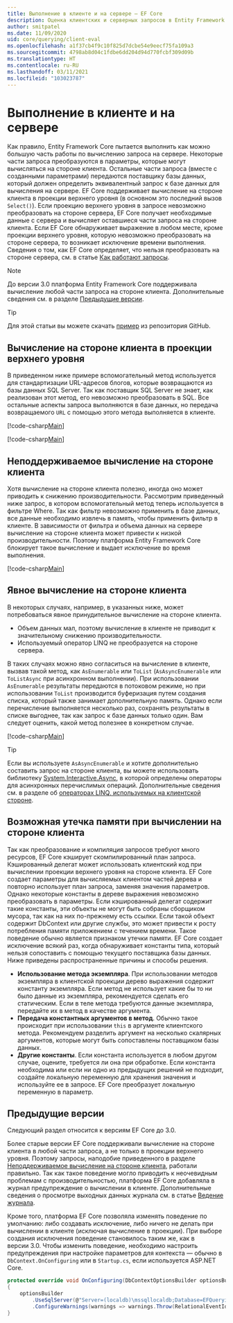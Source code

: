 ```yaml
---
title: Выполнение в клиенте и на сервере — EF Core
description: Оценка клиентских и серверных запросов в Entity Framework Core
author: smitpatel
ms.date: 11/09/2020
uid: core/querying/client-eval
ms.openlocfilehash: a1f37cb4f9c10f825d7dcbe54e9eecf75fa109a3
ms.sourcegitcommit: 4798ab8d04c1fdbe6dd204d94d770fcbf309d09b
ms.translationtype: HT
ms.contentlocale: ru-RU
ms.lasthandoff: 03/11/2021
ms.locfileid: "103023787"
---
```

# <a name="client-vs-server-evaluation"></a>Выполнение в клиенте и на сервере

Как правило, Entity Framework Core пытается выполнить как можно большую часть работы по вычислению запроса на сервере. Некоторые части запроса преобразуются в параметры, которые могут вычисляться на стороне клиента. Остальные части запроса (вместе с созданными параметрами) передаются поставщику базы данных, который должен определить эквивалентный запрос к базе данных для вычисления на сервере. EF Core поддерживает вычисление на стороне клиента в проекции верхнего уровня (в основном это последний вызов `Select()`). Если проекцию верхнего уровня в запросе невозможно преобразовать на стороне сервера, EF Core получает необходимые данные с сервера и вычисляет оставшиеся части запроса на стороне клиента. Если EF Core обнаруживает выражение в любом месте, кроме проекции верхнего уровня, которую невозможно преобразовать на стороне сервера, то возникает исключение времени выполнения. Сведения о том, как EF Core определяет, что нельзя преобразовать на стороне сервера, см. в статье [Как работают запросы](xref:core/querying/how-query-works).

> [!NOTE]
> До версии 3.0 платформа Entity Framework Core поддерживала вычисление любой части запроса на стороне клиента. Дополнительные сведения см. в разделе [Предыдущие версии](#previous-versions).

> [!TIP]
> Для этой статьи вы можете скачать [пример](https://github.com/dotnet/EntityFramework.Docs/tree/main/samples/core/Querying/ClientEvaluation) из репозитория GitHub.

## <a name="client-evaluation-in-the-top-level-projection"></a>Вычисление на стороне клиента в проекции верхнего уровня

В приведенном ниже примере вспомогательный метод используется для стандартизации URL-адресов блогов, которые возвращаются из базы данных SQL Server. Так как поставщик SQL Server не знает, как реализован этот метод, его невозможно преобразовать в SQL. Все остальные аспекты запроса выполняются в базе данных, но передача возвращаемого `URL` с помощью этого метода выполняется в клиенте.

[!code-csharp[Main](../../../samples/core/Querying/ClientEvaluation/Program.cs#ClientProjection)]

[!code-csharp[Main](../../../samples/core/Querying/ClientEvaluation/Program.cs#ClientMethod)]

## <a name="unsupported-client-evaluation"></a>Неподдерживаемое вычисление на стороне клиента

Хотя вычисление на стороне клиента полезно, иногда оно может приводить к снижению производительности. Рассмотрим приведенный ниже запрос, в котором вспомогательный метод теперь используется в фильтре Where. Так как фильтр невозможно применить в базе данных, все данные необходимо извлечь в память, чтобы применить фильтр в клиенте. В зависимости от фильтра и объема данных на сервере вычисление на стороне клиента может привести к низкой производительности. Поэтому платформа Entity Framework Core блокирует такое вычисление и выдает исключение во время выполнения.

[!code-csharp[Main](../../../samples/core/Querying/ClientEvaluation/Program.cs#ClientWhere)]

## <a name="explicit-client-evaluation"></a>Явное вычисление на стороне клиента

В некоторых случаях, например, в указанных ниже, может потребоваться явное принудительное вычисление на стороне клиента.

- Объем данных мал, поэтому вычисление в клиенте не приводит к значительному снижению производительности.
- Используемый оператор LINQ не преобразуется на стороне сервера.

В таких случаях можно явно согласиться на вычисление в клиенте, вызвав такой метод, как `AsEnumerable` или `ToList` (`AsAsyncEnumerable` или `ToListAsync` при асинхронном выполнении). При использовании `AsEnumerable` результаты передаются в потоковом режиме, но при использовании `ToList` производится буферизация путем создания списка, который также занимает дополнительную память. Однако если перечисление выполняется несколько раз, сохранять результаты в списке выгоднее, так как запрос к базе данных только один. Вам следует оценить, какой метод полезнее в конкретном случае.

[!code-csharp[Main](../../../samples/core/Querying/ClientEvaluation/Program.cs#ExplicitClientEvaluation)]

> [!TIP]
> Если вы используете `AsAsyncEnumerable` и хотите дополнительно составить запрос на стороне клиента, вы можете использовать библиотеку [System.Interactive.Async](https://www.nuget.org/packages/System.Interactive.Async/), в которой определены операторы для асинхронных перечислимых операций. Дополнительные сведения см. в разделе об [операторах LINQ, используемых на клиентской стороне](xref:core/miscellaneous/async#client-side-async-linq-operators).

## <a name="potential-memory-leak-in-client-evaluation"></a>Возможная утечка памяти при вычислении на стороне клиента

Так как преобразование и компиляция запросов требуют много ресурсов, EF Core кэширует скомпилированный план запроса. Кэшированный делегат может использовать клиентский код при вычислении проекции верхнего уровня на стороне клиента. EF Core создает параметры для вычисляемых клиентом частей дерева и повторно использует план запроса, заменяя значения параметров. Однако некоторые константы в дереве выражения невозможно преобразовать в параметры. Если кэшированный делегат содержит такие константы, эти объекты не могут быть собраны сборщиком мусора, так как на них по-прежнему есть ссылки. Если такой объект содержит DbContext или другие службы, это может привести к росту потребления памяти приложением с течением времени. Такое поведение обычно является признаком утечки памяти. EF Core создает исключение всякий раз, когда обнаруживает константы типа, который нельзя сопоставить с помощью текущего поставщика базы данных. Ниже приведены распространенные причины и способы решения.

- **Использование метода экземпляра**. При использовании методов экземпляра в клиентской проекции дерево выражения содержит константу экземпляра. Если метод не использует какие бы то ни было данные из экземпляра, рекомендуется сделать его статическим. Если в теле метода требуются данные экземпляра, передайте их в метод в качестве аргумента.
- **Передача константных аргументов в метод**. Обычно такое происходит при использовании `this` в аргументе клиентского метода. Рекомендуем разделить аргумент на несколько скалярных аргументов, которые могут быть сопоставлены поставщиком базы данных.
- **Другие константы**. Если константа используется в любом другом случае, оцените, требуется ли она при обработке. Если константа необходима или если ни одно из предыдущих решений не подходит, создайте локальную переменную для хранения значения и используйте ее в запросе. EF Core преобразует локальную переменную в параметр.

## <a name="previous-versions"></a>Предыдущие версии

Следующий раздел относится к версиям EF Core до 3.0.

Более старые версии EF Core поддерживали вычисление на стороне клиента в любой части запроса, а не только в проекции верхнего уровня. Поэтому запросы, наподобие приведенного в разделе [Неподдерживаемое вычисление на стороне клиента](#unsupported-client-evaluation), работали правильно. Так как такое поведение могло приводить к неочевидным проблемам с производительностью, платформа EF Core добавляла в журнал предупреждение о вычислении в клиенте. Дополнительные сведения о просмотре выходных данных журнала см. в статье [Ведение журнала](xref:core/logging-events-diagnostics/index).

Кроме того, платформа EF Core позволяла изменять поведение по умолчанию: либо создавать исключение, либо ничего не делать при вычислении в клиенте (исключая вычисление в проекции). При выборе создания исключения поведение становилось таким же, как в версии 3.0. Чтобы изменить поведение, необходимо настроить предупреждения при настройке параметров для контекста — обычно в `DbContext.OnConfiguring` или в `Startup.cs`, если используется ASP.NET Core.

```csharp
protected override void OnConfiguring(DbContextOptionsBuilder optionsBuilder)
{
    optionsBuilder
        .UseSqlServer(@"Server=(localdb)\mssqllocaldb;Database=EFQuerying;Trusted_Connection=True;")
        .ConfigureWarnings(warnings => warnings.Throw(RelationalEventId.QueryClientEvaluationWarning));
}
```
